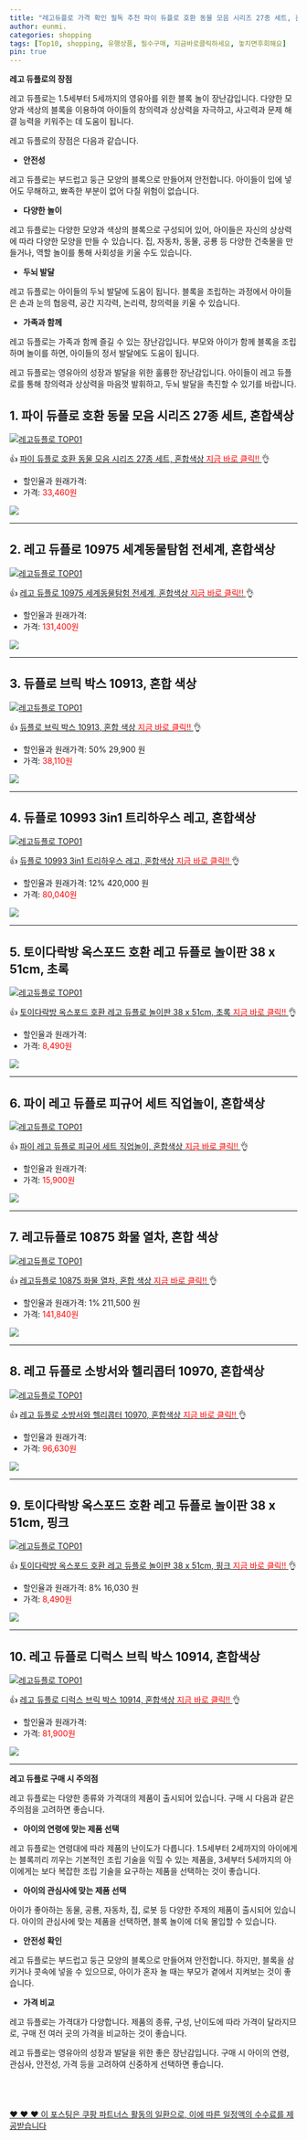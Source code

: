 ```yaml
---
title: "레고듀플로 가격 확인 필독 추천 파이 듀플로 호환 동물 모음 시리즈 27종 세트, 혼합색상 비교 장점 구매가이드"
author: eunmi.
categories: shopping
tags: [Top10, shopping, 유행상품, 필수구매, 지금바로클릭하세요, 놓치면후회해요]
pin: true
---
```

**레고 듀플로의 장점**

레고 듀플로는 1.5세부터 5세까지의 영유아를 위한 블록 놀이 장난감입니다. 다양한 모양과 색상의 블록을 이용하여 아이들의 창의력과 상상력을 자극하고, 사고력과 문제 해결 능력을 키워주는 데 도움이 됩니다.

레고 듀플로의 장점은 다음과 같습니다.

* **안전성**

레고 듀플로는 부드럽고 둥근 모양의 블록으로 만들어져 안전합니다. 아이들이 입에 넣어도 무해하고, 뾰족한 부분이 없어 다칠 위험이 없습니다.

* **다양한 놀이**

레고 듀플로는 다양한 모양과 색상의 블록으로 구성되어 있어, 아이들은 자신의 상상력에 따라 다양한 모양을 만들 수 있습니다. 집, 자동차, 동물, 공룡 등 다양한 건축물을 만들거나, 역할 놀이를 통해 사회성을 키울 수도 있습니다.

* **두뇌 발달**

레고 듀플로는 아이들의 두뇌 발달에 도움이 됩니다. 블록을 조립하는 과정에서 아이들은 손과 눈의 협응력, 공간 지각력, 논리력, 창의력을 키울 수 있습니다.

* **가족과 함께**

레고 듀플로는 가족과 함께 즐길 수 있는 장난감입니다. 부모와 아이가 함께 블록을 조립하며 놀이를 하면, 아이들의 정서 발달에도 도움이 됩니다.

레고 듀플로는 영유아의 성장과 발달을 위한 훌륭한 장난감입니다. 아이들이 레고 듀플로를 통해 창의력과 상상력을 마음껏 발휘하고, 두뇌 발달을 촉진할 수 있기를 바랍니다.

   

## 1. 파이 듀플로 호환 동물 모음 시리즈 27종 세트, 혼합색상

[![레고듀플로 TOP01](https://thumbnail10.coupangcdn.com/thumbnails/remote/230x230ex/image/retail/images/364135380521824-4faec115-5c07-4b0c-80c0-aafdea6554d1.jpg)](https://link.coupang.com/re/AFFSDP?lptag=AF3617701&subid=GithubCoopas&pageKey=6708841776&traceid=V0-153&itemId=15567349585&vendorItemId=82786454751)


👍 [파이 듀플로 호환 동물 모음 시리즈 27종 세트, 혼합색상 <font color=red> 지금 바로 클릭!! </font> ](https://link.coupang.com/re/AFFSDP?lptag=AF3617701&subid=GithubCoopas&pageKey=6708841776&traceid=V0-153&itemId=15567349585&vendorItemId=82786454751) 👌 


- 할인율과 원래가격: 
- 가격: <span style='color:red'>33,460원</span>

[![](/discount_price.png)](https://link.coupang.com/re/AFFSDP?lptag=AF3617701&subid=GithubCoopas&pageKey=6708841776&traceid=V0-153&itemId=15567349585&vendorItemId=82786454751)

---


   

## 2. 레고 듀플로 10975 세계동물탐험 전세계, 혼합색상

[![레고듀플로 TOP01](https://thumbnail8.coupangcdn.com/thumbnails/remote/230x230ex/image/retail/images/2022/11/17/10/6/3e86b737-837b-4d21-bdb1-6f3c3193e896.jpg)](https://link.coupang.com/re/AFFSDP?lptag=AF3617701&subid=GithubCoopas&pageKey=6927337428&traceid=V0-153&itemId=16750628719&vendorItemId=83932258845)


👍 [레고 듀플로 10975 세계동물탐험 전세계, 혼합색상 <font color=red> 지금 바로 클릭!! </font> ](https://link.coupang.com/re/AFFSDP?lptag=AF3617701&subid=GithubCoopas&pageKey=6927337428&traceid=V0-153&itemId=16750628719&vendorItemId=83932258845) 👌 


- 할인율과 원래가격: 
- 가격: <span style='color:red'>131,400원</span>

[![](/discount_price.png)](https://link.coupang.com/re/AFFSDP?lptag=AF3617701&subid=GithubCoopas&pageKey=6927337428&traceid=V0-153&itemId=16750628719&vendorItemId=83932258845)

---


   

## 3. 듀플로 브릭 박스 10913, 혼합 색상

[![레고듀플로 TOP01](https://thumbnail9.coupangcdn.com/thumbnails/remote/230x230ex/image/retail/images/2525950283959017-595e7389-14f2-47fc-a763-ea4d286244c8.jpg)](https://link.coupang.com/re/AFFSDP?lptag=AF3617701&subid=GithubCoopas&pageKey=4340138376&traceid=V0-153&itemId=5079615165&vendorItemId=70108474084)


👍 [듀플로 브릭 박스 10913, 혼합 색상 <font color=red> 지금 바로 클릭!! </font> ](https://link.coupang.com/re/AFFSDP?lptag=AF3617701&subid=GithubCoopas&pageKey=4340138376&traceid=V0-153&itemId=5079615165&vendorItemId=70108474084) 👌 


- 할인율과 원래가격: 50%  29,900   원
- 가격: <span style='color:red'>38,110원</span>

[![](/discount_price.png)](https://link.coupang.com/re/AFFSDP?lptag=AF3617701&subid=GithubCoopas&pageKey=4340138376&traceid=V0-153&itemId=5079615165&vendorItemId=70108474084)

---


   

## 4. 듀플로 10993 3in1 트리하우스 레고, 혼합색상

[![레고듀플로 TOP01](https://thumbnail9.coupangcdn.com/thumbnails/remote/230x230ex/image/rs_quotation_api/fsg6ltcq/21d7c8edec404c98ab8972d36fa219b8.png)](https://link.coupang.com/re/AFFSDP?lptag=AF3617701&subid=GithubCoopas&pageKey=7329429171&traceid=V0-153&itemId=18814212250&vendorItemId=85944704413)


👍 [듀플로 10993 3in1 트리하우스 레고, 혼합색상 <font color=red> 지금 바로 클릭!! </font> ](https://link.coupang.com/re/AFFSDP?lptag=AF3617701&subid=GithubCoopas&pageKey=7329429171&traceid=V0-153&itemId=18814212250&vendorItemId=85944704413) 👌 


- 할인율과 원래가격: 12%  420,000   원
- 가격: <span style='color:red'>80,040원</span>

[![](/discount_price.png)](https://link.coupang.com/re/AFFSDP?lptag=AF3617701&subid=GithubCoopas&pageKey=7329429171&traceid=V0-153&itemId=18814212250&vendorItemId=85944704413)

---


   

## 5. 토이다락방 옥스포드 호환 레고 듀플로 놀이판 38 x 51cm, 초록

[![레고듀플로 TOP01](https://thumbnail6.coupangcdn.com/thumbnails/remote/230x230ex/image/retail/images/2445846521518677-edf9d3dd-5bee-4128-8ef6-6b3310011bab.jpg)](https://link.coupang.com/re/AFFSDP?lptag=AF3617701&subid=GithubCoopas&pageKey=1633251384&traceid=V0-153&itemId=2785862506&vendorItemId=70775595887)


👍 [토이다락방 옥스포드 호환 레고 듀플로 놀이판 38 x 51cm, 초록 <font color=red> 지금 바로 클릭!! </font> ](https://link.coupang.com/re/AFFSDP?lptag=AF3617701&subid=GithubCoopas&pageKey=1633251384&traceid=V0-153&itemId=2785862506&vendorItemId=70775595887) 👌 


- 할인율과 원래가격: 
- 가격: <span style='color:red'>8,490원</span>

[![](/discount_price.png)](https://link.coupang.com/re/AFFSDP?lptag=AF3617701&subid=GithubCoopas&pageKey=1633251384&traceid=V0-153&itemId=2785862506&vendorItemId=70775595887)

---


   

## 6. 파이 레고 듀플로 피규어 세트 직업놀이, 혼합색상

[![레고듀플로 TOP01](https://thumbnail7.coupangcdn.com/thumbnails/remote/230x230ex/image/retail/images/2022/08/05/9/2/9c0c7207-14ba-46f9-a51a-c08f9436bc33.jpg)](https://link.coupang.com/re/AFFSDP?lptag=AF3617701&subid=GithubCoopas&pageKey=6689428596&traceid=V0-153&itemId=15454096790&vendorItemId=82673687143)


👍 [파이 레고 듀플로 피규어 세트 직업놀이, 혼합색상 <font color=red> 지금 바로 클릭!! </font> ](https://link.coupang.com/re/AFFSDP?lptag=AF3617701&subid=GithubCoopas&pageKey=6689428596&traceid=V0-153&itemId=15454096790&vendorItemId=82673687143) 👌 


- 할인율과 원래가격: 
- 가격: <span style='color:red'>15,900원</span>

[![](/discount_price.png)](https://link.coupang.com/re/AFFSDP?lptag=AF3617701&subid=GithubCoopas&pageKey=6689428596&traceid=V0-153&itemId=15454096790&vendorItemId=82673687143)

---


   

## 7. 레고듀플로 10875 화물 열차, 혼합 색상

[![레고듀플로 TOP01](https://thumbnail7.coupangcdn.com/thumbnails/remote/230x230ex/image/product/image/vendoritem/2019/02/08/3716369344/fa4af870-e8bb-4a86-a1fc-8b07a0f94ed0.jpg)](https://link.coupang.com/re/AFFSDP?lptag=AF3617701&subid=GithubCoopas&pageKey=94135158&traceid=V0-153&itemId=291402556&vendorItemId=3716369344)


👍 [레고듀플로 10875 화물 열차, 혼합 색상 <font color=red> 지금 바로 클릭!! </font> ](https://link.coupang.com/re/AFFSDP?lptag=AF3617701&subid=GithubCoopas&pageKey=94135158&traceid=V0-153&itemId=291402556&vendorItemId=3716369344) 👌 


- 할인율과 원래가격: 1%  211,500   원
- 가격: <span style='color:red'>141,840원</span>

[![](/discount_price.png)](https://link.coupang.com/re/AFFSDP?lptag=AF3617701&subid=GithubCoopas&pageKey=94135158&traceid=V0-153&itemId=291402556&vendorItemId=3716369344)

---


   

## 8. 레고 듀플로 소방서와 헬리콥터 10970, 혼합색상

[![레고듀플로 TOP01](https://thumbnail7.coupangcdn.com/thumbnails/remote/230x230ex/image/rs_quotation_api/arixnc5k/7765dd5959404d1483e6338b568d57cd.jpg)](https://link.coupang.com/re/AFFSDP?lptag=AF3617701&subid=GithubCoopas&pageKey=6348680307&traceid=V0-153&itemId=13349585109&vendorItemId=80604752530)


👍 [레고 듀플로 소방서와 헬리콥터 10970, 혼합색상 <font color=red> 지금 바로 클릭!! </font> ](https://link.coupang.com/re/AFFSDP?lptag=AF3617701&subid=GithubCoopas&pageKey=6348680307&traceid=V0-153&itemId=13349585109&vendorItemId=80604752530) 👌 


- 할인율과 원래가격: 
- 가격: <span style='color:red'>96,630원</span>

[![](/discount_price.png)](https://link.coupang.com/re/AFFSDP?lptag=AF3617701&subid=GithubCoopas&pageKey=6348680307&traceid=V0-153&itemId=13349585109&vendorItemId=80604752530)

---


   

## 9. 토이다락방 옥스포드 호환 레고 듀플로 놀이판 38 x 51cm, 핑크

[![레고듀플로 TOP01](https://thumbnail8.coupangcdn.com/thumbnails/remote/230x230ex/image/retail/images/3838626721631542-ede6bade-1504-4aa9-8ffc-8e2cc33bfcba.jpg)](https://link.coupang.com/re/AFFSDP?lptag=AF3617701&subid=GithubCoopas&pageKey=1633251384&traceid=V0-153&itemId=2785862501&vendorItemId=70775595842)


👍 [토이다락방 옥스포드 호환 레고 듀플로 놀이판 38 x 51cm, 핑크 <font color=red> 지금 바로 클릭!! </font> ](https://link.coupang.com/re/AFFSDP?lptag=AF3617701&subid=GithubCoopas&pageKey=1633251384&traceid=V0-153&itemId=2785862501&vendorItemId=70775595842) 👌 


- 할인율과 원래가격: 8%  16,030   원
- 가격: <span style='color:red'>8,490원</span>

[![](/discount_price.png)](https://link.coupang.com/re/AFFSDP?lptag=AF3617701&subid=GithubCoopas&pageKey=1633251384&traceid=V0-153&itemId=2785862501&vendorItemId=70775595842)

---


   

## 10. 레고 듀플로 디럭스 브릭 박스 10914, 혼합색상

[![레고듀플로 TOP01](https://thumbnail6.coupangcdn.com/thumbnails/remote/230x230ex/image/vendor_inventory/e07f/30f51017a94c8c4d73d2ba2bc5033e34b8755c40b5056f86ddb14858f6c6.png)](https://link.coupang.com/re/AFFSDP?lptag=AF3617701&subid=GithubCoopas&pageKey=4359479590&traceid=V0-153&itemId=5125786477&vendorItemId=87306908377)


👍 [레고 듀플로 디럭스 브릭 박스 10914, 혼합색상 <font color=red> 지금 바로 클릭!! </font> ](https://link.coupang.com/re/AFFSDP?lptag=AF3617701&subid=GithubCoopas&pageKey=4359479590&traceid=V0-153&itemId=5125786477&vendorItemId=87306908377) 👌 


- 할인율과 원래가격: 
- 가격: <span style='color:red'>81,900원</span>

[![](/discount_price.png)](https://link.coupang.com/re/AFFSDP?lptag=AF3617701&subid=GithubCoopas&pageKey=4359479590&traceid=V0-153&itemId=5125786477&vendorItemId=87306908377)

---
**레고 듀플로 구매 시 주의점**

레고 듀플로는 다양한 종류와 가격대의 제품이 출시되어 있습니다. 구매 시 다음과 같은 주의점을 고려하면 좋습니다.

* **아이의 연령에 맞는 제품 선택**

레고 듀플로는 연령대에 따라 제품의 난이도가 다릅니다. 1.5세부터 2세까지의 아이에게는 블록끼리 끼우는 기본적인 조립 기술을 익힐 수 있는 제품을, 3세부터 5세까지의 아이에게는 보다 복잡한 조립 기술을 요구하는 제품을 선택하는 것이 좋습니다.

* **아이의 관심사에 맞는 제품 선택**

아이가 좋아하는 동물, 공룡, 자동차, 집, 로봇 등 다양한 주제의 제품이 출시되어 있습니다. 아이의 관심사에 맞는 제품을 선택하면, 블록 놀이에 더욱 몰입할 수 있습니다.

* **안전성 확인**

레고 듀플로는 부드럽고 둥근 모양의 블록으로 만들어져 안전합니다. 하지만, 블록을 삼키거나 콧속에 넣을 수 있으므로, 아이가 혼자 놀 때는 부모가 곁에서 지켜보는 것이 좋습니다.

* **가격 비교**

레고 듀플로는 가격대가 다양합니다. 제품의 종류, 구성, 난이도에 따라 가격이 달라지므로, 구매 전 여러 곳의 가격을 비교하는 것이 좋습니다.

레고 듀플로는 영유아의 성장과 발달을 위한 좋은 장난감입니다. 구매 시 아이의 연령, 관심사, 안전성, 가격 등을 고려하여 신중하게 선택하면 좋습니다.<br><br><br><br><br> [ ❤ ❤ ❤ 이 포스팅은 쿠팡 파트너스 활동의 일환으로, 이에 따른 일정액의 수수료를 제공받습니다](https://link.coupang.com/a/bcEFyh)